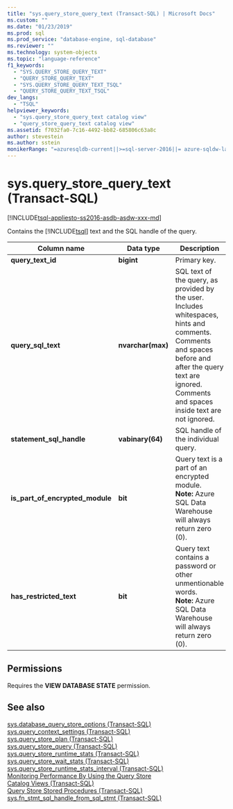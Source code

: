 ```yaml
---
title: "sys.query_store_query_text (Transact-SQL) | Microsoft Docs"
ms.custom: ""
ms.date: "01/23/2019"
ms.prod: sql
ms.prod_service: "database-engine, sql-database"
ms.reviewer: ""
ms.technology: system-objects
ms.topic: "language-reference"
f1_keywords: 
  - "SYS.QUERY_STORE_QUERY_TEXT"
  - "QUERY_STORE_QUERY_TEXT"
  - "SYS.QUERY_STORE_QUERY_TEXT_TSQL"
  - "QUERY_STORE_QUERY_TEXT_TSQL"
dev_langs: 
  - "TSQL"
helpviewer_keywords: 
  - "sys.query_store_query_text catalog view"
  - "query_store_query_text catalog view"
ms.assetid: f7032fa0-7c16-4492-bb82-685806c63a8c
author: stevestein
ms.author: sstein
monikerRange: "=azuresqldb-current||>=sql-server-2016||= azure-sqldw-latest||=sqlallproducts-allversions||>=sql-server-linux-2017||=azuresqldb-mi-current"
---
```

# sys.query_store_query_text (Transact-SQL)
[!INCLUDE[tsql-appliesto-ss2016-asdb-asdw-xxx-md](../../includes/tsql-appliesto-ss2016-asdb-asdw-xxx-md.md)]

  Contains  the [!INCLUDE[tsql](../../includes/tsql-md.md)] text and the SQL handle of the query.  
  
|Column name|Data type|Description|  
|-----------------|---------------|-----------------|  
|**query_text_id**|**bigint**|Primary key.|  
|**query_sql_text**|**nvarchar(max)**|SQL text of the query, as provided by the user. Includes whitespaces, hints and comments. Comments and spaces before and after the query text are ignored. Comments and spaces inside text are not ignored.|  
|**statement_sql_handle**|**vabinary(64)**|SQL handle of the individual query.|  
|**is_part_of_encrypted_module**|**bit**|Query text is a part of an encrypted module.<br/>**Note:** Azure SQL Data Warehouse will always return zero (0).|
|**has_restricted_text**|**bit**|Query text contains a password or other unmentionable words.<br/>**Note:** Azure SQL Data Warehouse will always return zero (0).|
  
## Permissions  
 Requires the **VIEW DATABASE STATE** permission.  
  
## See also  
 [sys.database_query_store_options &#40;Transact-SQL&#41;](../../relational-databases/system-catalog-views/sys-database-query-store-options-transact-sql.md)   
 [sys.query_context_settings &#40;Transact-SQL&#41;](../../relational-databases/system-catalog-views/sys-query-context-settings-transact-sql.md)   
 [sys.query_store_plan &#40;Transact-SQL&#41;](../../relational-databases/system-catalog-views/sys-query-store-plan-transact-sql.md)   
 [sys.query_store_query &#40;Transact-SQL&#41;](../../relational-databases/system-catalog-views/sys-query-store-query-transact-sql.md)   
 [sys.query_store_runtime_stats &#40;Transact-SQL&#41;](../../relational-databases/system-catalog-views/sys-query-store-runtime-stats-transact-sql.md)   
 [sys.query_store_wait_stats &#40;Transact-SQL&#41;](../../relational-databases/system-catalog-views/sys-query-store-wait-stats-transact-sql.md)  
 [sys.query_store_runtime_stats_interval &#40;Transact-SQL&#41;](../../relational-databases/system-catalog-views/sys-query-store-runtime-stats-interval-transact-sql.md)   
 [Monitoring Performance By Using the Query Store](../../relational-databases/performance/monitoring-performance-by-using-the-query-store.md)   
 [Catalog Views &#40;Transact-SQL&#41;](../../relational-databases/system-catalog-views/catalog-views-transact-sql.md)   
 [Query Store Stored Procedures &#40;Transact-SQL&#41;](../../relational-databases/system-stored-procedures/query-store-stored-procedures-transact-sql.md)   
 [sys.fn_stmt_sql_handle_from_sql_stmt &#40;Transact-SQL&#41;](../../relational-databases/system-functions/sys-fn-stmt-sql-handle-from-sql-stmt-transact-sql.md)  
  
  
